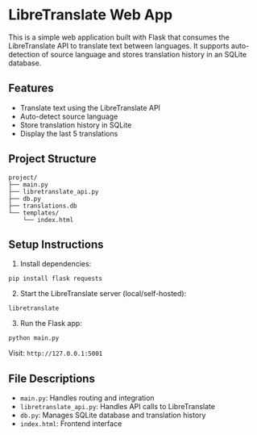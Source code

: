 # LibreTranslate Web App

This is a simple web application built with Flask that consumes the LibreTranslate API to translate text between languages. It supports auto-detection of source language and stores translation history in an SQLite database.

## Features

- Translate text using the LibreTranslate API
- Auto-detect source language
- Store translation history in SQLite
- Display the last 5 translations

## Project Structure

```
project/
├── main.py
├── libretranslate_api.py
├── db.py
├── translations.db
└── templates/
    └── index.html
```

## Setup Instructions

1. Install dependencies:

```
pip install flask requests
```

2. Start the LibreTranslate server (local/self-hosted):

```
libretranslate
```

3. Run the Flask app:

```
python main.py
```

Visit: `http://127.0.0.1:5001`

## File Descriptions

- `main.py`: Handles routing and integration
- `libretranslate_api.py`: Handles API calls to LibreTranslate
- `db.py`: Manages SQLite database and translation history
- `index.html`: Frontend interface

